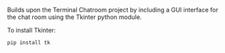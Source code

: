 Builds upon the Terminal Chatroom project by including a GUI interface for the chat room using the Tkinter python module.

To install Tkinter:

    pip install tk

